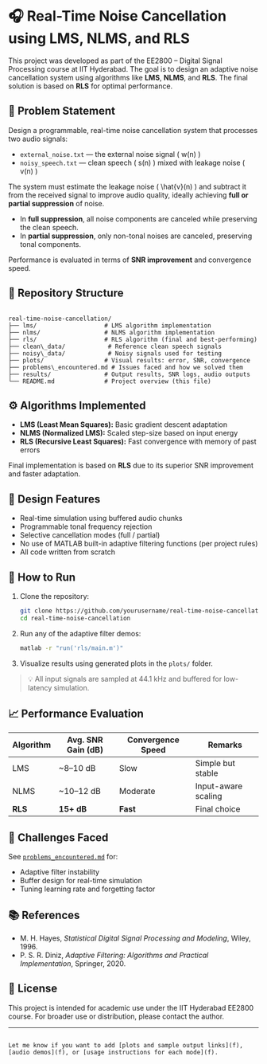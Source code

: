 # 🎧 Real-Time Noise Cancellation using LMS, NLMS, and RLS

This project was developed as part of the EE2800 – Digital Signal Processing course at IIT Hyderabad. The goal is to design an adaptive noise cancellation system using algorithms like **LMS**, **NLMS**, and **RLS**. The final solution is based on **RLS** for optimal performance.

## 📌 Problem Statement

Design a programmable, real-time noise cancellation system that processes two audio signals:
- `external_noise.txt` — the external noise signal \( w(n) \)
- `noisy_speech.txt` — clean speech \( s(n) \) mixed with leakage noise \( v(n) \)

The system must estimate the leakage noise \( \hat{v}(n) \) and subtract it from the received signal to improve audio quality, ideally achieving **full or partial suppression** of noise.

- In **full suppression**, all noise components are canceled while preserving the clean speech.
- In **partial suppression**, only non-tonal noises are canceled, preserving tonal components.

Performance is evaluated in terms of **SNR improvement** and convergence speed.

## 📂 Repository Structure

```

real-time-noise-cancellation/
├── lms/                   # LMS algorithm implementation
├── nlms/                  # NLMS algorithm implementation
├── rls/                   # RLS algorithm (final and best-performing)
├── clean\_data/            # Reference clean speech signals
├── noisy\_data/            # Noisy signals used for testing
├── plots/                 # Visual results: error, SNR, convergence
├── problems\_encountered.md # Issues faced and how we solved them
├── results/               # Output results, SNR logs, audio outputs
└── README.md              # Project overview (this file)

````

## ⚙️ Algorithms Implemented

- **LMS (Least Mean Squares):** Basic gradient descent adaptation
- **NLMS (Normalized LMS):** Scaled step-size based on input energy
- **RLS (Recursive Least Squares):** Fast convergence with memory of past errors

Final implementation is based on **RLS** due to its superior SNR improvement and faster adaptation.

## 🧪 Design Features

- Real-time simulation using buffered audio chunks
- Programmable tonal frequency rejection
- Selective cancellation modes (full / partial)
- No use of MATLAB built-in adaptive filtering functions (per project rules)
- All code written from scratch

## 🚀 How to Run

1. Clone the repository:
   ``` bash
   git clone https://github.com/yourusername/real-time-noise-cancellation.git
   cd real-time-noise-cancellation
   ```

2. Run any of the adaptive filter demos:

   ```bash
   matlab -r "run('rls/main.m')"
   ```

3. Visualize results using generated plots in the `plots/` folder.

> 💡 All input signals are sampled at 44.1 kHz and buffered for low-latency simulation.

## 📈 Performance Evaluation

| Algorithm | Avg. SNR Gain (dB) | Convergence Speed | Remarks             |
| --------- | ------------------ | ----------------- | ------------------- |
| LMS       | \~8–10 dB          | Slow              | Simple but stable   |
| NLMS      | \~10–12 dB         | Moderate          | Input-aware scaling |
| **RLS**   | **15+ dB**         | **Fast**          | Final choice        |

## 🧠 Challenges Faced

See [`problems_encountered.md`](./problems_encountered.md) for:

* Adaptive filter instability
* Buffer design for real-time simulation
* Tuning learning rate and forgetting factor

## 📚 References

* M. H. Hayes, *Statistical Digital Signal Processing and Modeling*, Wiley, 1996.
* P. S. R. Diniz, *Adaptive Filtering: Algorithms and Practical Implementation*, Springer, 2020.

## 📜 License

This project is intended for academic use under the IIT Hyderabad EE2800 course. For broader use or distribution, please contact the author.

---

```

Let me know if you want to add [plots and sample output links](f), [audio demos](f), or [usage instructions for each mode](f).
```
